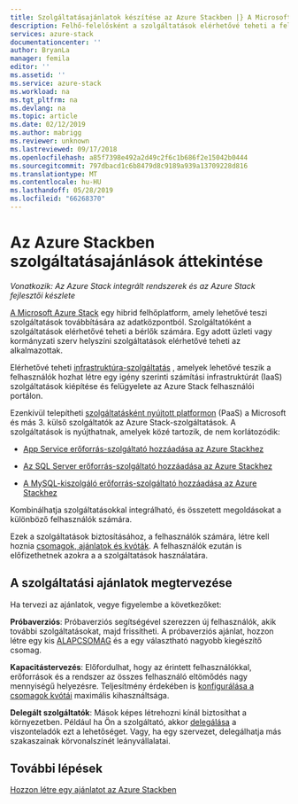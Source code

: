 ```yaml
---
title: Szolgáltatásajánlatok készítése az Azure Stackben |} A Microsoft Docs
description: Felhő-felelősként a szolgáltatások elérhetővé teheti a felhasználók számára.
services: azure-stack
documentationcenter: ''
author: BryanLa
manager: femila
editor: ''
ms.assetid: ''
ms.service: azure-stack
ms.workload: na
ms.tgt_pltfrm: na
ms.devlang: na
ms.topic: article
ms.date: 02/12/2019
ms.author: mabrigg
ms.reviewer: unknown
ms.lastreviewed: 09/17/2018
ms.openlocfilehash: a85f7398e492a2d49c2f6c1b686f2e15042b0444
ms.sourcegitcommit: 797dbacd1c6b8479d8c9189a939a13709228d816
ms.translationtype: MT
ms.contentlocale: hu-HU
ms.lasthandoff: 05/28/2019
ms.locfileid: "66268370"
---
```

# <a name="overview-of-offering-services-in-azure-stack"></a>Az Azure Stackben szolgáltatásajánlások áttekintése

*Vonatkozik: Az Azure Stack integrált rendszerek és az Azure Stack fejlesztői készlete*

[A Microsoft Azure Stack](azure-stack-overview.md) egy hibrid felhőplatform, amely lehetővé teszi szolgáltatások továbbítására az adatközpontból. Szolgáltatóként a szolgáltatások elérhetővé teheti a bérlők számára. Egy adott üzleti vagy kormányzati szerv helyszíni szolgáltatások elérhetővé teheti az alkalmazottak. 

Elérhetővé teheti [infrastruktúra-szolgáltatás](https://azure.microsoft.com/overview/what-is-iaas/) , amelyek lehetővé teszik a felhasználók hozhat létre egy igény szerinti számítási infrastruktúrát (IaaS) szolgáltatások kiépítése és felügyelete az Azure Stack felhasználói portálon.

Ezenkívül telepítheti [szolgáltatásként nyújtott platformon](https://azure.microsoft.com/overview/what-is-paas/) (PaaS) a Microsoft és más 3. külső szolgáltatók az Azure Stack-szolgáltatások. A szolgáltatások is nyújthatnak, amelyek közé tartozik, de nem korlátozódik:

- [App Service erőforrás-szolgáltató hozzáadása az Azure Stackhez](azure-stack-app-service-overview.md)

- [Az SQL Server erőforrás-szolgáltató hozzáadása az Azure Stackhez](azure-stack-sql-resource-provider-deploy.md)

- [A MySQL-kiszolgáló erőforrás-szolgáltató hozzáadása az Azure Stackhez](azure-stack-mysql-resource-provider-deploy.md)


Kombinálhatja szolgáltatásokkal integrálható, és összetett megoldásokat a különböző felhasználók számára.

Ezek a szolgáltatások biztosításához, a felhasználók számára, létre kell hoznia [csomagok, ajánlatok és kvóták](azure-stack-plan-offer-quota-overview.md). A felhasználók ezután is előfizethetnek azokra a a szolgáltatások használatára.

## <a name="plan-your-service-offers"></a>A szolgáltatási ajánlatok megtervezése

Ha tervezi az ajánlatok, vegye figyelembe a következőket:

**Próbaverziós**: Próbaverziós segítségével szerezzen új felhasználók, akik további szolgáltatásokat, majd frissítheti. A próbaverziós ajánlat, hozzon létre egy kis [ALAPCSOMAG](azure-stack-plan-offer-quota-overview.md#base-plan) és a egy választható nagyobb kiegészítő csomag.

**Kapacitástervezés**: Előfordulhat, hogy az érintett felhasználókkal, erőforrások és a rendszer az összes felhasználó eltömődés nagy mennyiségű helyezésre. Teljesítmény érdekében is [konfigurálása a csomagok kvótái](azure-stack-plan-offer-quota-overview.md#plans) maximális kihasználtsága.

**Delegált szolgáltatók**: Mások képes létrehozni kínál biztosíthat a környezetben. Például ha Ön a szolgáltató, akkor [delegálása](azure-stack-delegated-provider.md) a viszonteladók ezt a lehetőséget. Vagy, ha egy szervezet, delegálhatja más szakaszainak körvonalszínét leányvállalatai.

## <a name="next-steps"></a>További lépések

[Hozzon létre egy ajánlatot az Azure Stackben](azure-stack-create-offer.md)
